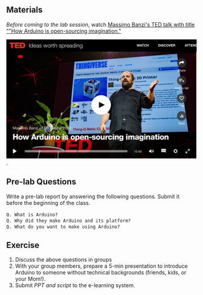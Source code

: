 ## Materials 

*Before coming to the lab session*, watch [Massimo Banzi's TED talk with title ""How Arduino is open-sourcing imagination."](https://www.ted.com/talks/massimo_banzi_how_arduino_is_open_sourcing_imagination)

[![TED](TED-Banzi.png)](https://www.ted.com/talks/massimo_banzi_how_arduino_is_open_sourcing_imagination).



## Pre-lab Questions

Write a pre-lab report by answering the following questions. Submit it before the beginning of the class.

```
Q. What is Arduino? 
Q. Why did they make Arduino and its platform?
Q. What do you want to make using Arduino?
```

## Exercise

1. Discuss the above questions in groups
2. With your group members, prepare a 5-min presentation to introduce Arduino to someone without technical backgrounds (friends, kids, or your Mom!).
3. Submit *PPT and script* to the e-learning system.
